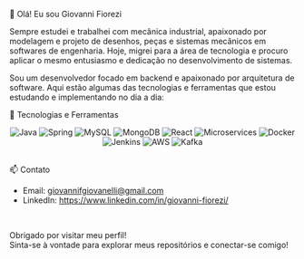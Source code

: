 👋 Olá! Eu sou Giovanni Fiorezi <br>

Sempre estudei e trabalhei com mecânica industrial, apaixonado por modelagem e projeto de desenhos, peças e sistemas mecânicos em softwares de engenharia. Hoje, migrei para a área de tecnologia e procuro aplicar o mesmo entusiasmo e dedicação no desenvolvimento de sistemas.

Sou um desenvolvedor focado em backend e apaixonado por arquitetura de software. Aqui estão algumas das tecnologias e ferramentas que estou estudando e implementando no dia a dia:

🌟 Tecnologias e Ferramentas <br>

<div align="center">
  <img src="https://img.shields.io/badge/Java-ED8B00?style=for-the-badge&logo=java&logoColor=white" alt="Java">
  <img src="https://img.shields.io/badge/Spring-6DB33F?style=for-the-badge&logo=spring&logoColor=white" alt="Spring">
  <img src="https://img.shields.io/badge/MySQL-4479A1?style=for-the-badge&logo=mysql&logoColor=white" alt="MySQL">
  <img src="https://img.shields.io/badge/MongoDB-4EA94B?style=for-the-badge&logo=mongodb&logoColor=white" alt="MongoDB">
  <img src="https://img.shields.io/badge/React-61DAFB?style=for-the-badge&logo=react&logoColor=white" alt="React">
  <img src="https://img.shields.io/badge/Microservices-FF5733?style=for-the-badge&logo=microservices&logoColor=white" alt="Microservices">
  <img src="https://img.shields.io/badge/Docker-2496ED?style=for-the-badge&logo=docker&logoColor=white" alt="Docker">
  <img src="https://img.shields.io/badge/Jenkins-D24939?style=for-the-badge&logo=jenkins&logoColor=white" alt="Jenkins">
  <img src="https://img.shields.io/badge/AWS-232F3E?style=for-the-badge&logo=amazon-aws&logoColor=white" alt="AWS">
  <img src="https://img.shields.io/badge/Apache%20Kafka-231F20?style=for-the-badge&logo=apache-kafka&logoColor=white" alt="Kafka">
</div>

<br>

📫 Contato <br>
- Email: giovannifgiovanelli@gmail.com 
- LinkedIn: https://www.linkedin.com/in/giovanni-fiorezi/

<br>

Obrigado por visitar meu perfil! <br>
Sinta-se à vontade para explorar meus repositórios e conectar-se comigo!

